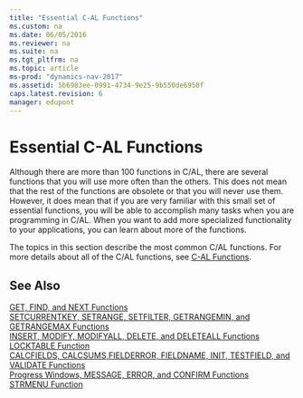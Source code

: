 ```yaml
---
title: "Essential C-AL Functions"
ms.custom: na
ms.date: 06/05/2016
ms.reviewer: na
ms.suite: na
ms.tgt_pltfrm: na
ms.topic: article
ms-prod: "dynamics-nav-2017"
ms.assetid: 5b6983ee-0991-4734-9e25-9b550de6958f
caps.latest.revision: 6
manager: edupont
---
```

# Essential C-AL Functions
Although there are more than 100 functions in C/AL, there are several functions that you will use more often than the others. This does not mean that the rest of the functions are obsolete or that you will never use them. However, it does mean that if you are very familiar with this small set of essential functions, you will be able to accomplish many tasks when you are programming in C/AL. When you want to add more specialized functionality to your applications, you can learn about more of the functions.  
  
 The topics in this section describe the most common C/AL functions. For more details about all of the C/AL functions, see [C\-AL Functions](C-AL-Functions.md).  
  
## See Also  
 [GET, FIND, and NEXT Functions](GET--FIND--and-NEXT-Functions.md)   
 [SETCURRENTKEY, SETRANGE, SETFILTER, GETRANGEMIN, and GETRANGEMAX Functions](SETCURRENTKEY--SETRANGE--SETFILTER--GETRANGEMIN--and-GETRANGEMAX-Functions.md)   
 [INSERT, MODIFY, MODIFYALL, DELETE, and DELETEALL Functions](INSERT--MODIFY--MODIFYALL--DELETE--and-DELETEALL-Functions.md)   
 [LOCKTABLE Function](LOCKTABLE-Function.md)   
 [CALCFIELDS, CALCSUMS,FIELDERROR, FIELDNAME, INIT, TESTFIELD, and VALIDATE Functions](CALCFIELDS--CALCSUMS-FIELDERROR--FIELDNAME--INIT--TESTFIELD--and-VALIDATE-Functions.md)   
 [Progress Windows, MESSAGE, ERROR, and CONFIRM Functions](Progress-Windows--MESSAGE--ERROR--and-CONFIRM-Functions.md)   
 [STRMENU Function](STRMENU-Function.md)